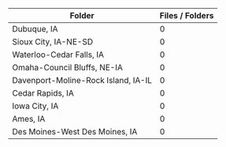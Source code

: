 | Folder                              |   Files / Folders |
|-------------------------------------|-------------------|
| Dubuque, IA                         |                 0 |
| Sioux City, IA-NE-SD                |                 0 |
| Waterloo-Cedar Falls, IA            |                 0 |
| Omaha-Council Bluffs, NE-IA         |                 0 |
| Davenport-Moline-Rock Island, IA-IL |                 0 |
| Cedar Rapids, IA                    |                 0 |
| Iowa City, IA                       |                 0 |
| Ames, IA                            |                 0 |
| Des Moines-West Des Moines, IA      |                 0 |